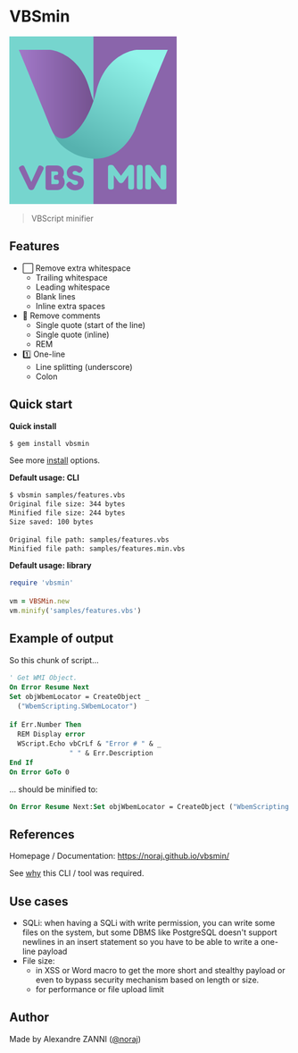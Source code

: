 # VBSmin

![](docs/_media/vbsmin_300x300.png)

> VBScript minifier

## Features

- ⬜️ Remove extra whitespace
  - Trailing whitespace
  - Leading whitespace
  - Blank lines
  - Inline extra spaces
- 💬 Remove comments
  - Single quote (start of the line)
  - Single quote (inline)
  - REM
- 1️⃣ One-line
  - Line splitting (underscore)
  - Colon

## Quick start

**Quick install**

```
$ gem install vbsmin
```

See more [install](https://noraj.github.io/vbsmin/#/pages/install) options.

**Default usage: CLI**

```
$ vbsmin samples/features.vbs
Original file size: 344 bytes
Minified file size: 244 bytes
Size saved: 100 bytes

Original file path: samples/features.vbs
Minified file path: samples/features.min.vbs
```

**Default usage: library**

```ruby
require 'vbsmin'

vm = VBSMin.new
vm.minify('samples/features.vbs')
```

## Example of output

So this chunk of script...

```vb
' Get WMI Object.
On Error Resume Next
Set objWbemLocator = CreateObject _
  ("WbemScripting.SWbemLocator")

if Err.Number Then
  REM Display error
  WScript.Echo vbCrLf & "Error # " & _
               " " & Err.Description
End If
On Error GoTo 0	
```

... should be minified to:

```vb
On Error Resume Next:Set objWbemLocator = CreateObject ("WbemScripting.SWbemLocator"):if Err.Number Then:WScript.Echo vbCrLf & "Error # " & " " & Err.Description:End If:On Error GoTo 0
```

## References

Homepage / Documentation: https://noraj.github.io/vbsmin/

See [why](https://noraj.github.io/vbsmin/#/why) this CLI / tool was required.

## Use cases

- SQLi: when having a SQLi with write permission, you can write some files on
  the system, but some DBMS like PostgreSQL doesn't support newlines in an
  insert statement so you have to be able to write a one-line payload 
- File size:
  - in XSS or Word macro to get the more short and stealthy payload or even
    to bypass security mechanism based on length or size.
  - for performance or file upload limit

## Author

Made by Alexandre ZANNI ([@noraj](https://pwn.by/noraj/))
